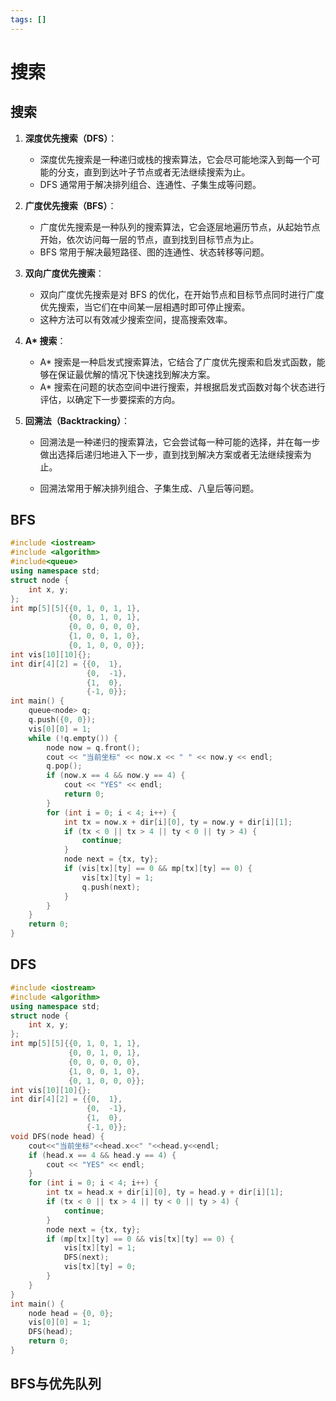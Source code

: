```yaml
---
tags: []
---
```

# 搜索

## 搜索

1. **深度优先搜索（DFS）**：

   - 深度优先搜索是一种递归或栈的搜索算法，它会尽可能地深入到每一个可能的分支，直到到达叶子节点或者无法继续搜索为止。
   - DFS 通常用于解决排列组合、连通性、子集生成等问题。

2. **广度优先搜索（BFS）**：

   - 广度优先搜索是一种队列的搜索算法，它会逐层地遍历节点，从起始节点开始，依次访问每一层的节点，直到找到目标节点为止。
   - BFS 常用于解决最短路径、图的连通性、状态转移等问题。

3. **双向广度优先搜索**：

   - 双向广度优先搜索是对 BFS 的优化，在开始节点和目标节点同时进行广度优先搜索，当它们在中间某一层相遇时即可停止搜索。
   - 这种方法可以有效减少搜索空间，提高搜索效率。

4. **A\* 搜索**：

   - A* 搜索是一种启发式搜索算法，它结合了广度优先搜索和启发式函数，能够在保证最优解的情况下快速找到解决方案。
   - A* 搜索在问题的状态空间中进行搜索，并根据启发式函数对每个状态进行评估，以确定下一步要探索的方向。

5. **回溯法（Backtracking）**：

   - 回溯法是一种递归的搜索算法，它会尝试每一种可能的选择，并在每一步做出选择后递归地进入下一步，直到找到解决方案或者无法继续搜索为止。

   - 回溯法常用于解决排列组合、子集生成、八皇后等问题。

## BFS

```c++
#include <iostream>
#include <algorithm>
#include<queue>
using namespace std;
struct node {
    int x, y;
};
int mp[5][5]{{0, 1, 0, 1, 1},
             {0, 0, 1, 0, 1},
             {0, 0, 0, 0, 0},
             {1, 0, 0, 1, 0},
             {0, 1, 0, 0, 0}};
int vis[10][10]{};
int dir[4][2] = {{0,  1},
                 {0,  -1},
                 {1,  0},
                 {-1, 0}};
int main() {
    queue<node> q;
    q.push({0, 0});
    vis[0][0] = 1;
    while (!q.empty()) {
        node now = q.front();
        cout << "当前坐标" << now.x << " " << now.y << endl;
        q.pop();
        if (now.x == 4 && now.y == 4) {
            cout << "YES" << endl;
            return 0;
        }
        for (int i = 0; i < 4; i++) {
            int tx = now.x + dir[i][0], ty = now.y + dir[i][1];
            if (tx < 0 || tx > 4 || ty < 0 || ty > 4) {
                continue;
            }
            node next = {tx, ty};
            if (vis[tx][ty] == 0 && mp[tx][ty] == 0) {
                vis[tx][ty] = 1;
                q.push(next);
            }
        }
    }
    return 0;
}
```

## DFS

```c++
#include <iostream>
#include <algorithm>
using namespace std;
struct node {
    int x, y;
};
int mp[5][5]{{0, 1, 0, 1, 1},
             {0, 0, 1, 0, 1},
             {0, 0, 0, 0, 0},
             {1, 0, 0, 1, 0},
             {0, 1, 0, 0, 0}};
int vis[10][10]{};
int dir[4][2] = {{0,  1},
                 {0,  -1},
                 {1,  0},
                 {-1, 0}};
void DFS(node head) {
    cout<<"当前坐标"<<head.x<<" "<<head.y<<endl;
    if (head.x == 4 && head.y == 4) {
        cout << "YES" << endl;
    }
    for (int i = 0; i < 4; i++) {
        int tx = head.x + dir[i][0], ty = head.y + dir[i][1];
        if (tx < 0 || tx > 4 || ty < 0 || ty > 4) {
            continue;
        }
        node next = {tx, ty};
        if (mp[tx][ty] == 0 && vis[tx][ty] == 0) {
            vis[tx][ty] = 1;
            DFS(next);
            vis[tx][ty] = 0;
        }
    }
}
int main() {
    node head = {0, 0};
    vis[0][0] = 1;
    DFS(head);
    return 0;
}
```

## BFS与优先队列

